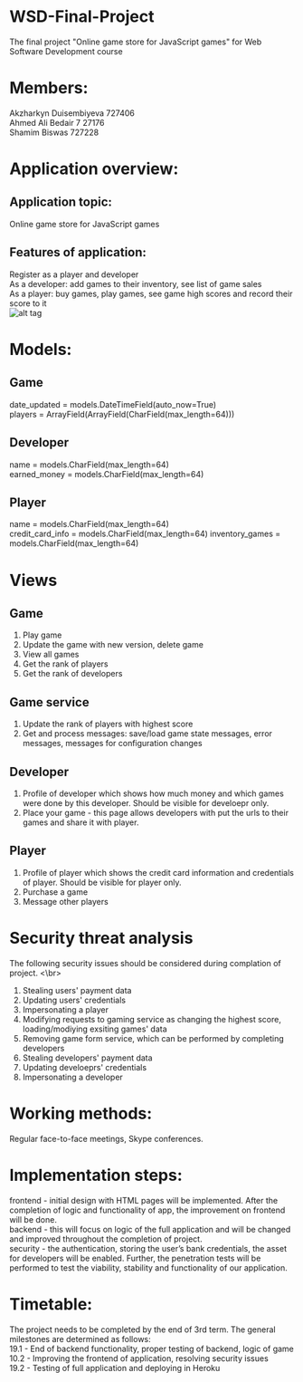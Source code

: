 # WSD-Final-Project
The final project "Online game store for JavaScript games" for Web Software Development course

# Members:
Akzharkyn Duisembiyeva 727406 </br>
Ahmed Ali Bedair 7 27176 </br>
Shamim Biswas 727228

# Application overview:
## Application topic:
Online game store for JavaScript games </br>
## Features of application:
Register as a player and developer </br>
As a developer: add games to their inventory, see list of game sales </br>
As a player: buy games, play games, see game high scores and record their score to it </br>
![alt tag](https://github.com/AkzharkynDM/WSD-Final-Project/issues/1#issuecomment-445705782)

# Models:
## Game
date_updated = models.DateTimeField(auto_now=True) </br>
players = ArrayField(ArrayField(CharField(max_length=64)))

## Developer
name = models.CharField(max_length=64) </br>
earned_money = models.CharField(max_length=64)

## Player
name = models.CharField(max_length=64) </br>
credit_card_info = models.CharField(max_length=64)
inventory_games = models.CharField(max_length=64)

# Views
## Game
1. Play game
2. Update the game with new version, delete game
3. View all games
4. Get the rank of players
5. Get the rank of developers

## Game service
1. Update the rank of players with highest score
2. Get and process messages: save/load game state messages, error messages, messages for configuration changes 

## Developer
1. Profile of developer which shows how much money and which games were done by this developer. Should be visible for develoepr only.
2. Place your game - this page allows developers with put the urls to their games and share it with player.
## Player
1. Profile of player which shows the credit card information and credentials of player. Should be visible for player only.
2. Purchase a game
3. Message other players

# Security threat analysis
The following security issues should be considered during complation of project. <\br>
1. Stealing users' payment data
2. Updating users' credentials
3. Impersonating a player
4. Modifying requests to gaming service as changing the highest score, loading/modiying exsiting games' data
5. Removing game form service, which can be performed by completing developers
6. Stealing developers' payment data
7. Updating develoeprs' credentials
8. Impersonating a developer

# Working methods:
Regular face-to-face meetings, Skype conferences. 

# Implementation steps:
frontend - initial design with HTML pages will be implemented. After the completion of logic and functionality of app, the improvement on frontend will be done. </br>
backend - this will focus on logic of the full application and will be changed and improved throughout the completion of project. </br>
security - the authentication, storing the user’s bank credentials, the asset for developers will be enabled. Further, the penetration tests will be performed to test the viability, stability and functionality of our application.

# Timetable:
The project needs to be completed by the end of 3rd term. The general milestones are determined as follows: </br>
19.1 - End of backend functionality, proper testing of backend, logic of game </br>
10.2 - Improving the frontend of application, resolving security issues </br>
19.2 - Testing of full application and deploying in Heroku </br>




